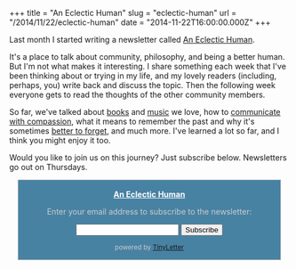+++
title = "An Eclectic Human"
slug = "eclectic-human"
url = "/2014/11/22/eclectic-human"
date = "2014-11-22T16:00:00.000Z"
+++

Last month I started writing a newsletter called [An Eclectic
Human](http://eclectichuman.scnay.com/).

It's a place to talk about community, philosophy, and being a better human. But
I'm not what makes it interesting. I share something each week that I've been
thinking about or trying in my life, and my lovely readers (including, perhaps,
you) write back and discuss the topic. Then the following week everyone gets to
read the thoughts of the other community members.

So far, we've talked about
[books](http://eclectichuman.scnay.com/letters/2014/11/06/danny-and-reuven/) and
[music](http://eclectichuman.scnay.com/letters/2014/11/13/what-type-of-human-wed-like-to-be/)
we love, how to [communicate with compassion](http://eclectichuman.scnay.com/letters/2014/10/23/the-steel-man/),
what it means to remember the past and why it's sometimes
[better to forget](http://eclectichuman.scnay.com/letters/2014/11/20/the-high-school-boy-who-bore-my-name/),
and much more. I've learned a lot so far, and I think you might enjoy it too.

Would you like to join us on this journey? Just subscribe below.
Newsletters go out on Thursdays.

<form style="text-align: center; border: 1px solid #ccc; padding: 3px; margin: 3px 3%; background-color: #4882A3; color: #ccc" action="https://tinyletter.com/snay2" method="post" target="popupwindow" onsubmit="window.open('https://tinyletter.com/snay2', 'popupwindow', 'scrollbars=yes,width=800,height=600');return true">
<p><a href="http://tinyletter.com/snay2" target="_blank" style="color: #fff; font-weight: bold;">An Eclectic Human</a></p>
<p><label for="tlemail">Enter your email address to subscribe to the newsletter:</label></p>
<p><input type="text" name="email" id="tlemail" />
<input type="hidden" value="1" name="embed"/>
<button type="submit" value="Subscribe">Subscribe</button></p>
<p style="font-size: smaller;">powered by <a href="https://tinyletter.com" target="_blank">TinyLetter</a></p>
</form>


